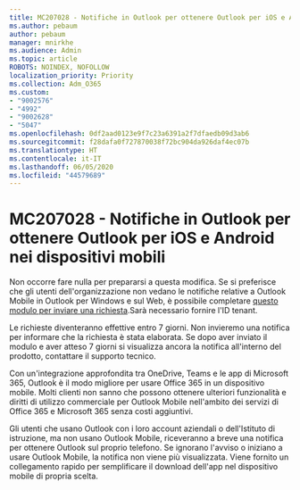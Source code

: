 ```yaml
---
title: MC207028 - Notifiche in Outlook per ottenere Outlook per iOS e Android nei dispositivi mobili
ms.author: pebaum
author: pebaum
manager: mnirkhe
ms.audience: Admin
ms.topic: article
ROBOTS: NOINDEX, NOFOLLOW
localization_priority: Priority
ms.collection: Adm_O365
ms.custom:
- "9002576"
- "4992"
- "9002628"
- "5047"
ms.openlocfilehash: 0df2aad0123e9f7c23a6391a2f7dfaedb09d3ab6
ms.sourcegitcommit: f28dafa0f727870038f72bc904da926daf4ec07b
ms.translationtype: HT
ms.contentlocale: it-IT
ms.lasthandoff: 06/05/2020
ms.locfileid: "44579689"
---
```

# <a name="mc207028---notifications-in-outlook-to-obtain-outlook-for-ios-and-android-on-mobile-devices"></a>MC207028 - Notifiche in Outlook per ottenere Outlook per iOS e Android nei dispositivi mobili

Non occorre fare nulla per prepararsi a questa modifica. Se si preferisce che gli utenti dell'organizzazione non vedano le notifiche relative a Outlook Mobile in Outlook per Windows e sul Web, è possibile completare [questo modulo per inviare una richiesta](https://aka.ms/MC207028).Sarà necessario fornire l'ID tenant. 

Le richieste diventeranno effettive entro 7 giorni. Non invieremo una notifica per informare che la richiesta è stata elaborata. Se dopo aver inviato il modulo e aver atteso 7 giorni si visualizza ancora la notifica all'interno del prodotto, contattare il supporto tecnico.

Con un'integrazione approfondita tra OneDrive, Teams e le app di Microsoft 365, Outlook è il modo migliore per usare Office 365 in un dispositivo mobile. Molti clienti non sanno che possono ottenere ulteriori funzionalità e diritti di utilizzo commerciale per Outlook Mobile nell'ambito dei servizi di Office 365 e Microsoft 365 senza costi aggiuntivi.

Gli utenti che usano Outlook con i loro account aziendali o dell'Istituto di istruzione, ma non usano Outlook Mobile, riceveranno a breve una notifica per ottenere Outlook sul proprio telefono. Se ignorano l'avviso o iniziano a usare Outlook Mobile, la notifica non viene più visualizzata. Viene fornito un collegamento rapido per semplificare il download dell'app nel dispositivo mobile di propria scelta.
